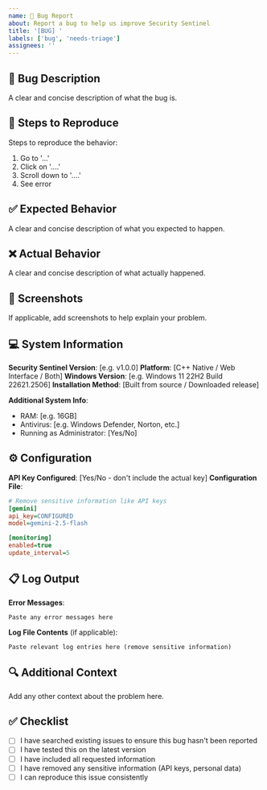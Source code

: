 ```yaml
---
name: 🐛 Bug Report
about: Report a bug to help us improve Security Sentinel
title: '[BUG] '
labels: ['bug', 'needs-triage']
assignees: ''
---
```


## 🐛 Bug Description
A clear and concise description of what the bug is.

## 🔄 Steps to Reproduce
Steps to reproduce the behavior:
1. Go to '...'
2. Click on '....'
3. Scroll down to '....'
4. See error

## ✅ Expected Behavior
A clear and concise description of what you expected to happen.

## ❌ Actual Behavior
A clear and concise description of what actually happened.

## 📸 Screenshots
If applicable, add screenshots to help explain your problem.

## 💻 System Information
**Security Sentinel Version**: [e.g. v1.0.0]
**Platform**: [C++ Native / Web Interface / Both]
**Windows Version**: [e.g. Windows 11 22H2 Build 22621.2506]
**Installation Method**: [Built from source / Downloaded release]

**Additional System Info**:
- RAM: [e.g. 16GB]
- Antivirus: [e.g. Windows Defender, Norton, etc.]
- Running as Administrator: [Yes/No]

## ⚙️ Configuration
**API Key Configured**: [Yes/No - don't include the actual key]
**Configuration File**: 
```ini
# Remove sensitive information like API keys
[gemini]
api_key=CONFIGURED
model=gemini-2.5-flash

[monitoring]
enabled=true
update_interval=5
```

## 📋 Log Output
**Error Messages**:
```
Paste any error messages here
```

**Log File Contents** (if applicable):
```
Paste relevant log entries here (remove sensitive information)
```

## 🔍 Additional Context
Add any other context about the problem here.

## ✅ Checklist
- [ ] I have searched existing issues to ensure this bug hasn't been reported
- [ ] I have tested this on the latest version
- [ ] I have included all requested information
- [ ] I have removed any sensitive information (API keys, personal data)
- [ ] I can reproduce this issue consistently